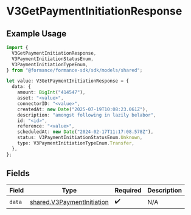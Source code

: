 # V3GetPaymentInitiationResponse

## Example Usage

```typescript
import {
  V3GetPaymentInitiationResponse,
  V3PaymentInitiationStatusEnum,
  V3PaymentInitiationTypeEnum,
} from "@formance/formance-sdk/sdk/models/shared";

let value: V3GetPaymentInitiationResponse = {
  data: {
    amount: BigInt("414547"),
    asset: "<value>",
    connectorID: "<value>",
    createdAt: new Date("2025-07-19T10:08:23.061Z"),
    description: "amongst following in lazily belabor",
    id: "<id>",
    reference: "<value>",
    scheduledAt: new Date("2024-02-17T11:17:08.578Z"),
    status: V3PaymentInitiationStatusEnum.Unknown,
    type: V3PaymentInitiationTypeEnum.Transfer,
  },
};
```

## Fields

| Field                                                                           | Type                                                                            | Required                                                                        | Description                                                                     |
| ------------------------------------------------------------------------------- | ------------------------------------------------------------------------------- | ------------------------------------------------------------------------------- | ------------------------------------------------------------------------------- |
| `data`                                                                          | [shared.V3PaymentInitiation](../../../sdk/models/shared/v3paymentinitiation.md) | :heavy_check_mark:                                                              | N/A                                                                             |